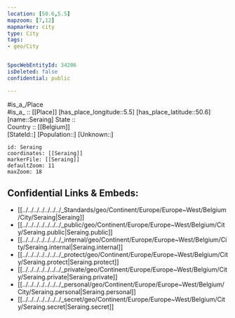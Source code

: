 ```yaml
---
location: [50.6,5.5] 
mapzoom: [7,12] 
mapmarker: city 
type: City
tags:
- geo/City


SpocWebEntityId: 34206
isDeleted: false
confidential: public

---
```

#is_a_/Place  
#is_a_ :: [[Place]] 
[has_place_longitude::5.5] 
[has_place_latitude::50.6] 
[name::Seraing] 
State ::  
Country :: [[Belgium]]  
[StateId::] 
[Population::] 
[Unknown::] 


```leaflet
id: Seraing
coordinates: [[Seraing]] 
markerFile: [[Seraing]] 
defaultZoom: 11 
maxZoom: 18
```


## Confidential Links & Embeds: 
- [[../../../../../../../_Standards/geo/Continent/Europe/Europe~West/Belgium/City/Seraing|Seraing]] 
- [[../../../../../../../_public/geo/Continent/Europe/Europe~West/Belgium/City/Seraing.public|Seraing.public]] 
- [[../../../../../../../_internal/geo/Continent/Europe/Europe~West/Belgium/City/Seraing.internal|Seraing.internal]] 
- [[../../../../../../../_protect/geo/Continent/Europe/Europe~West/Belgium/City/Seraing.protect|Seraing.protect]] 
- [[../../../../../../../_private/geo/Continent/Europe/Europe~West/Belgium/City/Seraing.private|Seraing.private]] 
- [[../../../../../../../_personal/geo/Continent/Europe/Europe~West/Belgium/City/Seraing.personal|Seraing.personal]] 
- [[../../../../../../../_secret/geo/Continent/Europe/Europe~West/Belgium/City/Seraing.secret|Seraing.secret]] 
